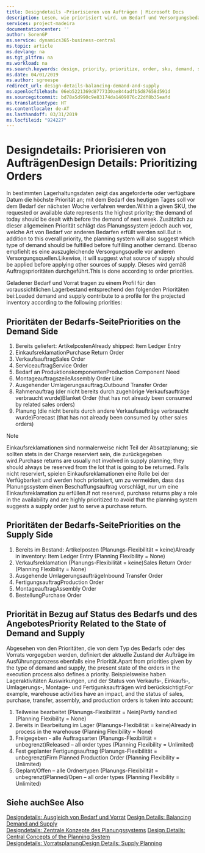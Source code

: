 ```yaml
---
title: Designdetails -Priorisieren von Aufträgen | Microsoft Docs
description: Lesen, wie priorisiert wird, um Bedarf und Versorgungsbedarf zu erfüllen.
services: project-madeira
documentationcenter: ''
author: SorenGP
ms.service: dynamics365-business-central
ms.topic: article
ms.devlang: na
ms.tgt_pltfrm: na
ms.workload: na
ms.search.keywords: design, priority, prioritize, order, sku, demand, supply
ms.date: 04/01/2019
ms.author: sgroespe
redirect_url: design-details-balancing-demand-and-supply
ms.openlocfilehash: 06eb5221369d8777330ae844adfb5d87658d591d
ms.sourcegitcommit: bd78a5d990c9e83174da1409076c22df8b35eafd
ms.translationtype: HT
ms.contentlocale: de-AT
ms.lasthandoff: 03/31/2019
ms.locfileid: "924227"
---
```

# <a name="design-details-prioritizing-orders"></a><span data-ttu-id="20f73-103">Designdetails: Priorisieren von Aufträgen</span><span class="sxs-lookup"><span data-stu-id="20f73-103">Design Details: Prioritizing Orders</span></span>
<span data-ttu-id="20f73-104">In bestimmten Lagerhaltungsdaten zeigt das angeforderte oder verfügbare Datum die höchste Priorität an; mit dem Bedarf des heutigen Tages soll vor dem Bedarf der nächsten Woche verfahren werden.</span><span class="sxs-lookup"><span data-stu-id="20f73-104">Within a given SKU, the requested or available date represents the highest priority; the demand of today should be dealt with before the demand of next week.</span></span> <span data-ttu-id="20f73-105">Zusätzlich zu dieser allgemeinen Priorität schlägt das Planungssystem jedoch auch vor, welche Art von Bedarf vor anderen Bedarfen erfüllt werden soll.</span><span class="sxs-lookup"><span data-stu-id="20f73-105">But in addition to this overall priority, the planning system will also suggest which type of demand should be fulfilled before fulfilling another demand.</span></span> <span data-ttu-id="20f73-106">Ebenso empfiehlt es eine auszugleichende Versorgungsquelle vor anderen Versorgungsquellen.</span><span class="sxs-lookup"><span data-stu-id="20f73-106">Likewise, it will suggest what source of supply should be applied before applying other sources of supply.</span></span> <span data-ttu-id="20f73-107">Dieses wird gemäß Auftragsprioritäten durchgeführt.</span><span class="sxs-lookup"><span data-stu-id="20f73-107">This is done according to order priorities.</span></span>  

<span data-ttu-id="20f73-108">Geladener Bedarf und Vorrat tragen zu einem Profil für den voraussichtlichen Lagerbestand entsprechend den folgenden Prioritäten bei:</span><span class="sxs-lookup"><span data-stu-id="20f73-108">Loaded demand and supply contribute to a profile for the projected inventory according to the following priorities:</span></span>  

## <a name="priorities-on-the-demand-side"></a><span data-ttu-id="20f73-109">Prioritäten der Bedarfs-Seite</span><span class="sxs-lookup"><span data-stu-id="20f73-109">Priorities on the Demand Side</span></span>  
1. <span data-ttu-id="20f73-110">Bereits geliefert: Artikelposten</span><span class="sxs-lookup"><span data-stu-id="20f73-110">Already shipped: Item Ledger Entry</span></span>  
2. <span data-ttu-id="20f73-111">Einkaufsreklamation</span><span class="sxs-lookup"><span data-stu-id="20f73-111">Purchase Return Order</span></span>  
3. <span data-ttu-id="20f73-112">Verkaufsauftrag</span><span class="sxs-lookup"><span data-stu-id="20f73-112">Sales Order</span></span>  
4. <span data-ttu-id="20f73-113">Serviceauftrag</span><span class="sxs-lookup"><span data-stu-id="20f73-113">Service Order</span></span>  
5. <span data-ttu-id="20f73-114">Bedarf an Produktionskomponenten</span><span class="sxs-lookup"><span data-stu-id="20f73-114">Production Component Need</span></span>  
6. <span data-ttu-id="20f73-115">Montageauftragszeile</span><span class="sxs-lookup"><span data-stu-id="20f73-115">Assembly Order Line</span></span>  
7. <span data-ttu-id="20f73-116">Ausgehender Umlagerungsauftrag.</span><span class="sxs-lookup"><span data-stu-id="20f73-116">Outbound Transfer Order</span></span>  
8. <span data-ttu-id="20f73-117">Rahmenauftrag (der nicht bereits durch zugehörige Verkaufsaufträge verbraucht wurde)</span><span class="sxs-lookup"><span data-stu-id="20f73-117">Blanket Order (that has not already been consumed by related sales orders)</span></span>  
9. <span data-ttu-id="20f73-118">Planung (die nicht bereits durch andere Verkaufsaufträge verbraucht wurde)</span><span class="sxs-lookup"><span data-stu-id="20f73-118">Forecast (that has not already been consumed by other sales orders)</span></span>  

> [!NOTE]  
>  <span data-ttu-id="20f73-119">Einkaufsreklamationen sind normalerweise nicht Teil der Absatzplanung; sie sollten stets in der Charge reserviert sein, die zurückgegeben wird.</span><span class="sxs-lookup"><span data-stu-id="20f73-119">Purchase returns are usually not involved in supply planning; they should always be reserved from the lot that is going to be returned.</span></span> <span data-ttu-id="20f73-120">Falls nicht reserviert, spielen Einkaufsreklamationen eine Rolle bei der Verfügbarkeit und werden hoch priorisiert, um zu vermeiden, dass das Planungssystem einen Beschaffungsauftrag vorschlägt, nur um eine Einkaufsreklamation zu erfüllen.</span><span class="sxs-lookup"><span data-stu-id="20f73-120">If not reserved, purchase returns play a role in the availability and are highly prioritized to avoid that the planning system suggests a supply order just to serve a purchase return.</span></span>  

## <a name="priorities-on-the-supply-side"></a><span data-ttu-id="20f73-121">Prioritäten der Bedarfs-Seite</span><span class="sxs-lookup"><span data-stu-id="20f73-121">Priorities on the Supply Side</span></span>  
1. <span data-ttu-id="20f73-122">Bereits im Bestand: Artikelposten (Planungs-Flexibilität = keine)</span><span class="sxs-lookup"><span data-stu-id="20f73-122">Already in inventory: Item Ledger Entry (Planning Flexibility = None)</span></span>  
2. <span data-ttu-id="20f73-123">Verkaufsreklamation (Planungs-Flexibilität = keine)</span><span class="sxs-lookup"><span data-stu-id="20f73-123">Sales Return Order (Planning Flexibility = None)</span></span>  
3. <span data-ttu-id="20f73-124">Ausgehende Umlagerungsaufträge</span><span class="sxs-lookup"><span data-stu-id="20f73-124">Inbound Transfer Order</span></span>  
4. <span data-ttu-id="20f73-125">Fertigungsauftrag</span><span class="sxs-lookup"><span data-stu-id="20f73-125">Production Order</span></span>  
5. <span data-ttu-id="20f73-126">Montageauftrag</span><span class="sxs-lookup"><span data-stu-id="20f73-126">Assembly Order</span></span>  
6. <span data-ttu-id="20f73-127">Bestellung</span><span class="sxs-lookup"><span data-stu-id="20f73-127">Purchase Order</span></span>  

## <a name="priority-related-to-the-state-of-demand-and-supply"></a><span data-ttu-id="20f73-128">Priorität in Bezug auf Status des Bedarfs und des Angebotes</span><span class="sxs-lookup"><span data-stu-id="20f73-128">Priority Related to the State of Demand and Supply</span></span>  
<span data-ttu-id="20f73-129">Abgesehen von den Prioritäten, die von dem Typ des Bedarfs oder des Vorrats vorgegeben werden, definiert der aktuelle Zustand der Aufträge im Ausführungsprozess ebenfalls eine Priorität.</span><span class="sxs-lookup"><span data-stu-id="20f73-129">Apart from priorities given by the type of demand and supply, the present state of the orders in the execution process also defines a priority.</span></span> <span data-ttu-id="20f73-130">Beispielsweise haben Lageraktivitäten Auswirkungen, und der Status von Verkaufs-, Einkaufs-, Umlagerungs-, Montage- und Fertigunksaufträgen wird berücksichtigt:</span><span class="sxs-lookup"><span data-stu-id="20f73-130">For example, warehouse activities have an impact, and the status of sales, purchase, transfer, assembly, and production orders is taken into account:</span></span>  

1. <span data-ttu-id="20f73-131">Teilweise bearbeitet (Planungs-Flexibilität = Nein)</span><span class="sxs-lookup"><span data-stu-id="20f73-131">Partly handled (Planning Flexibility = None)</span></span>  
2. <span data-ttu-id="20f73-132">Bereits in Bearbeitung im Lager (Planungs-Flexibilität = keine)</span><span class="sxs-lookup"><span data-stu-id="20f73-132">Already in process in the warehouse (Planning Flexibility = None)</span></span>  
3. <span data-ttu-id="20f73-133">Freigegeben - alle Auftragsarten (Planungs-Flexibilität = unbegrenzt)</span><span class="sxs-lookup"><span data-stu-id="20f73-133">Released – all order types (Planning Flexibility = Unlimited)</span></span>  
4. <span data-ttu-id="20f73-134">Fest geplanter Fertigungsauftrag (Planungs-Flexibilität = unbegrenzt)</span><span class="sxs-lookup"><span data-stu-id="20f73-134">Firm Planned Production Order (Planning Flexibility = Unlimited)</span></span>  
5. <span data-ttu-id="20f73-135">Geplant/Offen – alle Ordnertypen (Planungs-Flexibilität = unbegrenzt)</span><span class="sxs-lookup"><span data-stu-id="20f73-135">Planned/Open – all order types (Planning Flexibility = Unlimited)</span></span>  

## <a name="see-also"></a><span data-ttu-id="20f73-136">Siehe auch</span><span class="sxs-lookup"><span data-stu-id="20f73-136">See Also</span></span>  
<span data-ttu-id="20f73-137">[Designdetails: Ausgleich von Bedarf und Vorrat](design-details-balancing-demand-and-supply.md) </span><span class="sxs-lookup"><span data-stu-id="20f73-137">[Design Details: Balancing Demand and Supply](design-details-balancing-demand-and-supply.md) </span></span>  
<span data-ttu-id="20f73-138">[Designdetails: Zentrale Konzepte des Planungssystems](design-details-central-concepts-of-the-planning-system.md) </span><span class="sxs-lookup"><span data-stu-id="20f73-138">[Design Details: Central Concepts of the Planning System](design-details-central-concepts-of-the-planning-system.md) </span></span>  
[<span data-ttu-id="20f73-139">Designdetails: Vorratsplanung</span><span class="sxs-lookup"><span data-stu-id="20f73-139">Design Details: Supply Planning</span></span>](design-details-supply-planning.md)
